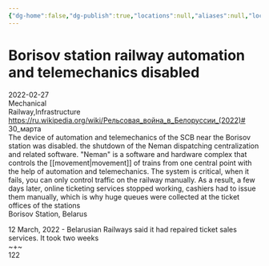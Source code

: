 ```yaml
---
{"dg-home":false,"dg-publish":true,"locations":null,"aliases":null,"location":null,"title":"Borisov station railway automation and telemechanics disabled","tag":null,"date":null,"permalink":"/borisov-station-railway-automation-and-telemechanics-disabled/","dgHomeLink":true,"dgPassFrontmatter":true}
---
```



# Borisov station railway automation and telemechanics disabled

2022-02-27  
Mechanical  
Railway,Infrastructure  
https://ru.wikipedia.org/wiki/Рельсовая_война_в_Белоруссии_(2022)# 30_марта  
The device of automation and telemechanics of the SCB near the Borisov station was disabled. the shutdown of the Neman dispatching centralization and related software. "Neman" is a software and hardware complex that controls the [[movement|movement]] of trains from one central point with the help of automation and telemechanics. The system is critical, when it fails, you can only control traffic on the railway manually. As a result, a few days later, online ticketing services stopped working, cashiers had to issue them manually, which is why huge queues were collected at the ticket offices of the stations  
Borisov Station, Belarus

12 March, 2022 - Belarusian Railways said it had repaired ticket sales services. It took two weeks  
~+~  
122
